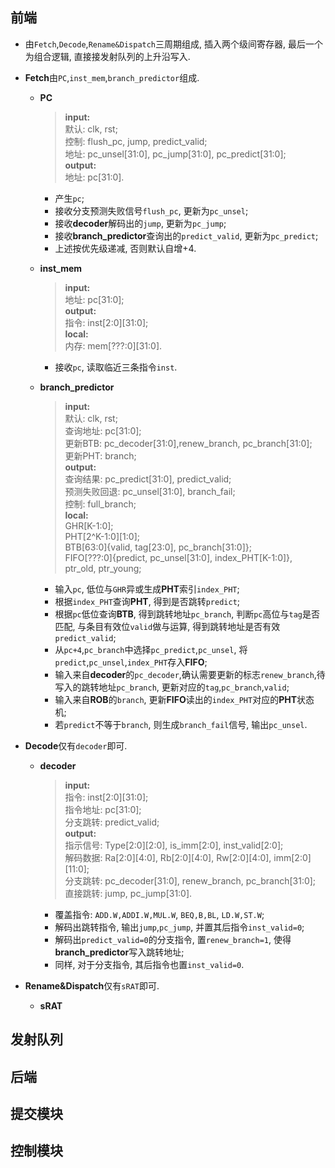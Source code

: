 ## 前端 ##

- 由`Fetch`,`Decode`,`Rename&Dispatch`三周期组成, 插入两个级间寄存器, 最后一个为组合逻辑, 直接接发射队列的上升沿写入.

- **Fetch**由`PC`,`inst_mem`,`branch_predictor`组成.

    - **PC**

        > **input:** <br>
        > 默认: clk, rst; <br>
        > 控制: flush_pc, jump, predict_valid; <br>
        > 地址: pc_unsel[31:0], pc_jump[31:0], pc_predict[31:0]; <br>
        > **output:** <br>
        > 地址: pc[31:0]. <br>

        - 产生`pc`;
        - 接收分支预测失败信号`flush_pc`, 更新为`pc_unsel`;
        - 接收**decoder**解码出的`jump`, 更新为`pc_jump`;
        - 接收**branch_predictor**查询出的`predict_valid`, 更新为`pc_predict`;
        - 上述按优先级递减, 否则默认自增+4.

    - **inst_mem**

        > **input:** <br>
        > 地址: pc[31:0]; <br>
        > **output:** <br>
        > 指令: inst[2:0][31:0]; <br>
        > **local:** <br>
        > 内存: mem[???:0][31:0]. <br>

        - 接收`pc`, 读取临近三条指令`inst`.

    - **branch_predictor**

        > **input:** <br>
        > 默认: clk, rst; <br>
        > 查询地址: pc[31:0]; <br>
        > 更新BTB: pc_decoder[31:0],renew_branch, pc_branch[31:0]; <br>
        > 更新PHT: branch; <br>
        > **output:** <br>
        > 查询结果: pc_predict[31:0], predict_valid; <br>
        > 预测失败回退: pc_unsel[31:0], branch_fail; <br>
        > 控制: full_branch; <br>
        > **local:** <br>
        > GHR[K-1:0]; <br>
        > PHT[2^K-1:0][1:0]; <br>
        > BTB[63:0]{valid, tag[23:0], pc_branch[31:0]}; <br>
        > FIFO[???:0]{predict, pc_unsel[31:0], index_PHT[K-1:0]}, ptr_old, ptr_young; <br>

        - 输入`pc`, 低位与`GHR`异或生成**PHT**索引`index_PHT`;
        - 根据`index_PHT`查询**PHT**, 得到是否跳转`predict`;
        - 根据`pc`低位查询**BTB**, 得到跳转地址`pc_branch`, 判断`pc`高位与`tag`是否匹配, 与条目有效位`valid`做与运算, 得到跳转地址是否有效`predict_valid`;
        - 从`pc+4`,`pc_branch`中选择`pc_predict`,`pc_unsel`, 将`predict`,`pc_unsel`,`index_PHT`存入**FIFO**;
        - 输入来自**decoder**的`pc_decoder`,确认需要更新的标志`renew_branch`,待写入的跳转地址`pc_branch`, 更新对应的`tag`,`pc_branch`,`valid`;
        - 输入来自**ROB**的`branch`, 更新**FIFO**读出的`index_PHT`对应的**PHT**状态机;
        - 若`predict`不等于`branch`, 则生成`branch_fail`信号, 输出`pc_unsel`.

- **Decode**仅有`decoder`即可.

    - **decoder**

        > **input:** <br>
        > 指令: inst[2:0][31:0]; <br>
        > 指令地址: pc[31:0]; <br>
        > 分支跳转: predict_valid; <br>
        > **output:** <br>
        > 指示信号: Type[2:0][2:0], is_imm[2:0], inst_valid[2:0]; <br>
        > 解码数据: Ra[2:0][4:0], Rb[2:0][4:0], Rw[2:0][4:0], imm[2:0][11:0]; <br>
        > 分支跳转: pc_decoder[31:0], renew_branch, pc_branch[31:0]; <br>
        > 直接跳转: jump, pc_jump[31:0]. <br>

        - 覆盖指令: `ADD.W,ADDI.W,MUL.W`, `BEQ,B,BL`, `LD.W,ST.W`;
        - 解码出跳转指令, 输出`jump`,`pc_jump`, 并置其后指令`inst_valid=0`;
        - 解码出`predict_valid=0`的分支指令, 置`renew_branch=1`, 使得**branch_predictor**写入跳转地址;
        - 同样, 对于分支指令, 其后指令也置`inst_valid=0`.

- **Rename&Dispatch**仅有`sRAT`即可.

    - **sRAT**

## 发射队列 ##

## 后端 ##

## 提交模块 ##

## 控制模块 ##